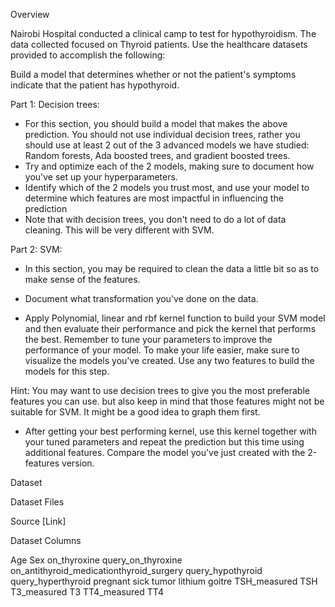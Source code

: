 Overview 

Nairobi Hospital conducted a clinical camp to test for hypothyroidism. The data collected focused on Thyroid patients. Use the healthcare datasets provided to accomplish the following:  

Build a model that determines whether or not the patient's symptoms indicate that the patient has hypothyroid.

Part 1: Decision trees:
- For this section, you should build a model that makes the above prediction. You should not use individual decision trees, rather you should use at least 2 out of the 3 advanced models we have studied: Random forests, Ada boosted trees, and gradient boosted trees.
- Try and optimize each of the 2 models, making sure to document how you've set up your hyperparameters.
- Identify which of the 2 models you trust most, and use your model to determine which features are most impactful in influencing the prediction
- Note that with decision trees, you don't need to do a lot of data cleaning. This will be very different with SVM.

Part 2: SVM:

- In this section, you may be required to clean the data a little bit so as to make sense of the features.

- Document what transformation you've done on the data.

- Apply Polynomial, linear and rbf kernel function to build your SVM model and then evaluate their performance and pick the kernel that performs the best. Remember to tune your parameters to improve the performance of your model. To make your life easier, make sure to visualize the models you've created. Use any two features to build the models for this step.

Hint: You may want to use decision trees to give you the most preferable features you can use. but also keep in mind that those features might not be suitable for SVM. It might be a good idea to graph them first.

-  After getting your best performing kernel, use this kernel together with your tuned parameters and repeat the prediction but this time using additional features. Compare the model you've just created with the 2-features version. 

Dataset

Dataset Files 

Source [Link]

Dataset Columns

Age
Sex
on_thyroxine
query_on_thyroxine
on_antithyroid_medicationthyroid_surgery
query_hypothyroid
query_hyperthyroid
pregnant
sick
tumor
lithium
goitre
TSH_measured
TSH
T3_measured
T3
TT4_measured
TT4
